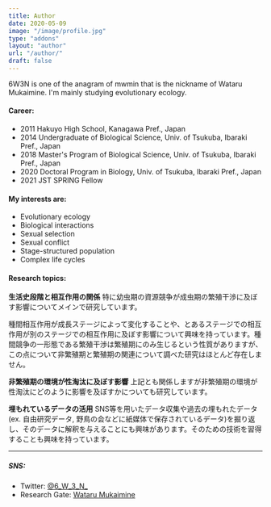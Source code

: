 ```yaml
---
title: Author
date: 2020-05-09
image: "/image/profile.jpg"
type: "addons"
layout: "author"
url: "/author/"
draft: false
---
```


6W3N is one of the anagram of mwmin that is the nickname of Wataru Mukaimine. 
I'm mainly studying evolutionary ecology.

#### Career:
- 2011 Hakuyo High School, Kanagawa Pref., Japan
- 2014 Undergraduate of Biological Science, Univ. of Tsukuba, Ibaraki Pref., Japan
- 2018 Master's Program of Biological Science, Univ. of Tsukuba, Ibaraki Pref., Japan
- 2020 Doctoral Program in Biology, Univ. of Tsukuba, Ibaraki Pref., Japan
- 2021 JST SPRING Fellow

#### My interests are:
- Evolutionary ecology
- Biological interactions
- Sexual selection
- Sexual conflict
- Stage-structured population
- Complex life cycles


#### Research topics:
__生活史段階と相互作用の関係__
特に幼虫期の資源競争が成虫期の繁殖干渉に及ぼす影響についてメインで研究しています。

種間相互作用が成長ステージによって変化することや、とあるステージでの相互作用が別のステージでの相互作用に及ぼす影響について興味を持っています。種間競争の一形態である繁殖干渉は繁殖期にのみ生じるという性質がありますが、この点について非繁殖期と繁殖期の関連について調べた研究はほとんど存在しません。

__非繁殖期の環境が性淘汰に及ぼす影響__
上記とも関係しますが非繁殖期の環境が性淘汰にどのように影響を及ぼすかについても研究しています。


__埋もれているデータの活用__
SNS等を用いたデータ収集や過去の埋もれたデータ (ex. 自由研究データ, 野鳥の会などに紙媒体で保存されているデータ)を掘り返し、そのデータに解釈を与えることにも興味があります。そのための技術を習得することも興味を持っています。

____




##### SNS:
- Twitter: <a href="https://twitter.com/6_W_3_N_/" target="_blank">@6_W_3_N_</a>
- Research Gate: <a href="https://www.researchgate.net/profile/Wataru_Mukaimine" target="_blank">Wataru Mukaimine</a>



